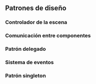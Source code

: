 ## Patrones de diseño

### Controlador de la escena

### Comunicación entre componentes

### Patrón delegado

### Sistema de eventos

### Patrón singleton



